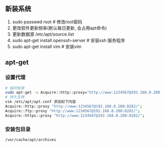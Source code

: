 

## 新装系统
1. sudo passwed root  # 修改root密码
2. 更改软件更新频率(默认每日更新, 会占用apt命令)
3. 更新数据源  /etc/apt/source.list
4. sudo apt-get install openssh-server     # 安装ssh 服务程序  
5. sudo apt-get install vim                # 安装vim

## apt-get 
### 设置代理
```bash
# 临时有效
sudo apt-get -o Acquire::http::proxy="http://www:1234567@192.168.0.200:8282/" install jq
# 持久生效
vim /etc/apt/apt.conf 添加如下内容
Acquire::http::proxy "http://www:1234567@192.168.0.200:8282/";
Acquire::ftp::proxy "http://www:1234567@192.168.0.200:8282/";
Acquire::https::proxy "http://www:1234567@192.168.0.200:8282/";
```

### 安装包目录
`/var/cache/apt/archives`

